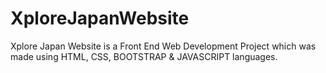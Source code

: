 # XploreJapanWebsite
Xplore Japan Website is a Front End Web Development Project which was made using HTML, CSS, BOOTSTRAP &amp; JAVASCRIPT languages.
